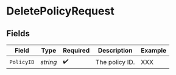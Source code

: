# DeletePolicyRequest


## Fields

| Field              | Type               | Required           | Description        | Example            |
| ------------------ | ------------------ | ------------------ | ------------------ | ------------------ |
| `PolicyID`         | *string*           | :heavy_check_mark: | The policy ID.     | XXX                |